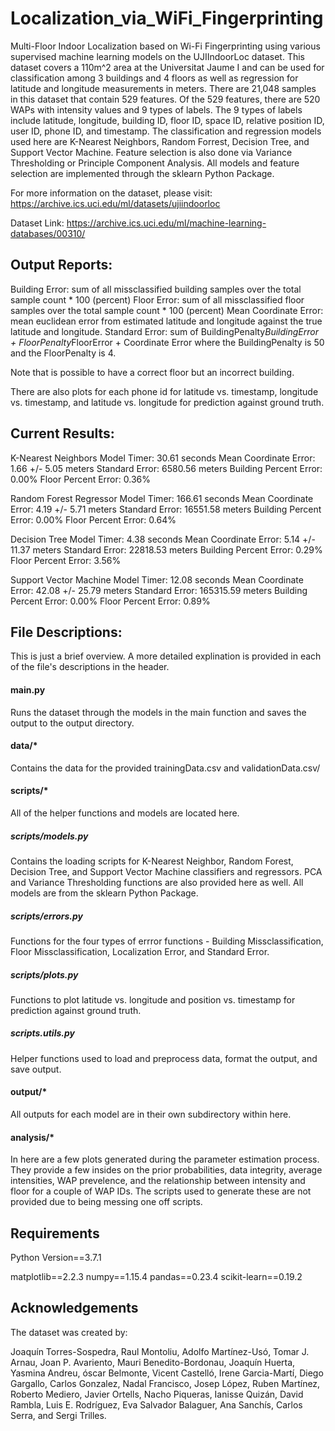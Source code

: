 # Localization_via_WiFi_Fingerprinting
Multi-Floor Indoor Localization based on Wi-Fi Fingerprinting using various supervised machine learning models on the UJIIndoorLoc dataset. This dataset covers a 110m^2 area at the Universitat Jaume I and can be used for classification among 3 buildings and 4 floors as well as regression for latitude and longitude measurements in meters. There are 21,048 samples in this dataset that contain 529 features. Of the 529 features, there are 520 WAPs with intensity values and 9 types of labels. The 9 types of labels include latitude, longitude, building ID, floor ID, space ID, relative position ID, user ID, phone ID, and timestamp. The classification and regression models used here are K-Nearest Neighbors, Random Forrest, Decision Tree, and Support Vector Machine. Feature selection is also done via Variance Thresholding or Principle Component Analysis. All models and feature selection are implemented through the sklearn Python Package.

For more information on the dataset, please visit:
https://archive.ics.uci.edu/ml/datasets/ujiindoorloc 

Dataset Link:
https://archive.ics.uci.edu/ml/machine-learning-databases/00310/

## Output Reports:
Building Error: sum of all missclassified building samples over the total sample count * 100 (percent)
Floor Error: sum of all missclassified floor samples over the total sample count * 100 (percent)
Mean Coordinate Error: mean euclidean error from estimated latitude and longitude against the true latitude and longitude.
Standard Error: sum of BuildingPenalty*BuildingError + FloorPenalty*FloorError + Coordinate Error where the BuildingPenalty is 50 and the FloorPenalty is 4.

Note that is possible to have a correct floor but an incorrect building.

There are also plots for each phone id for latitude vs. timestamp, longitude vs. timestamp, and latitude vs. longitude for prediction against ground truth. 

## Current Results:
K-Nearest Neighbors
Model Timer: 30.61 seconds
Mean Coordinate Error: 1.66 +/- 5.05 meters
Standard Error: 6580.56 meters
Building Percent Error: 0.00%
Floor Percent Error: 0.36%

Random Forest Regressor
Model Timer: 166.61 seconds
Mean Coordinate Error: 4.19 +/- 5.71 meters
Standard Error: 16551.58 meters
Building Percent Error: 0.00%
Floor Percent Error: 0.64%

Decision Tree
Model Timer: 4.38 seconds
Mean Coordinate Error: 5.14 +/- 11.37 meters
Standard Error: 22818.53 meters
Building Percent Error: 0.29%
Floor Percent Error: 3.56%

Support Vector Machine
Model Timer: 12.08 seconds
Mean Coordinate Error: 42.08 +/- 25.79 meters
Standard Error: 165315.59 meters
Building Percent Error: 0.00%
Floor Percent Error: 0.89%

## File Descriptions:
This is just a brief overview. A more detailed explination is provided in each of the file's descriptions in the header.

#### main.py
Runs the dataset through the models in the main function and saves the output to the output directory.

#### data/*
Contains the data for the provided trainingData.csv and validationData.csv/

#### scripts/*
All of the helper functions and models are located here.

##### scripts/models.py
Contains the loading scripts for K-Nearest Neighbor, Random Forest, Decision Tree, and Support Vector Machine classifiers and regressors. PCA and Variance Thresholding functions are also provided here as well. All models are from the sklearn Python Package.

##### scripts/errors.py
Functions for the four types of errror functions - Building Missclassification, Floor Missclassification, Localization Error, and Standard Error.

##### scripts/plots.py
Functions to plot latitude vs. longitude and position vs. timestamp for prediction against ground truth.

##### scripts.utils.py
Helper functions used to load and preprocess data, format the output, and save output.

#### output/*
All outputs for each model are in their own subdirectory within here.

#### analysis/*
In here are a few plots generated during the parameter estimation process. They provide a few insides on the prior probabilities, data integrity, average intensities, WAP prevelence, and the relationship between intensity and floor for a couple of WAP IDs. The scripts used to generate these are not provided due to being messing one off scripts.

## Requirements
Python Version==3.7.1

matplotlib==2.2.3
numpy==1.15.4
pandas==0.23.4
scikit-learn==0.19.2

## Acknowledgements
The dataset was created by:

Joaquín Torres-Sospedra, Raul Montoliu, Adolfo Martínez-Usó, Tomar J. Arnau, Joan P. Avariento, Mauri Benedito-Bordonau, Joaquín Huerta, Yasmina Andreu, óscar Belmonte, Vicent Castelló, Irene Garcia-Martí, Diego Gargallo, Carlos Gonzalez, Nadal Francisco, Josep López, Ruben Martínez, Roberto Mediero, Javier Ortells, Nacho Piqueras, Ianisse Quizán, David Rambla, Luis E. Rodríguez, Eva Salvador Balaguer, Ana Sanchís, Carlos Serra, and Sergi Trilles.

